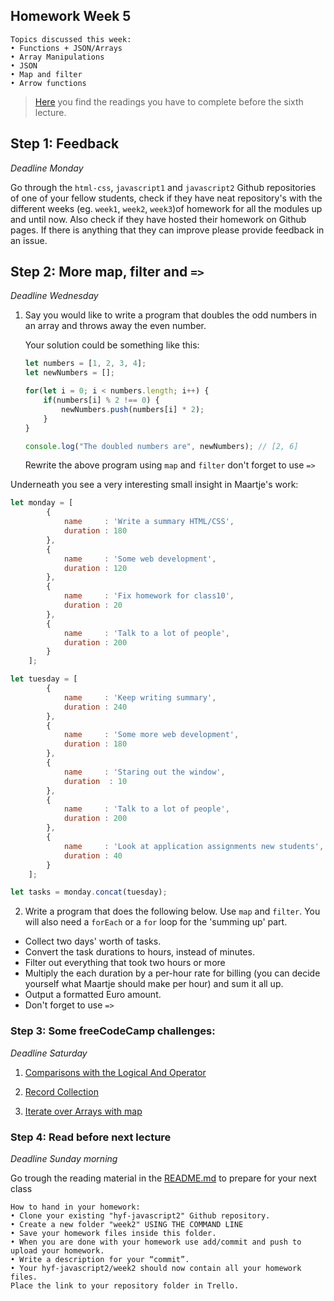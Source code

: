 ## Homework Week 5

```
Topics discussed this week:
• Functions + JSON/Arrays
• Array Manipulations
• JSON
• Map and filter
• Arrow functions
```

>[Here](/Week5/README.md) you find the readings you have to complete before the sixth lecture.

## Step 1: Feedback

_Deadline Monday_

Go through the `html-css`, `javascript1` and `javascript2` Github repositories of one of your fellow students, check if they have neat repository's with the different weeks (eg. `week1`, `week2`, `week3`)of homework for all the modules up and until now. Also check if they have hosted their homework on Github pages. If there is anything that they can improve please provide feedback in an issue.

## Step 2: More map, filter and `=>`

_Deadline Wednesday_

1. Say you would like to write a program that doubles the odd numbers in an array and throws away the even number.

    Your solution could be something like this:
    ```js
    let numbers = [1, 2, 3, 4];
    let newNumbers = [];

    for(let i = 0; i < numbers.length; i++) {
        if(numbers[i] % 2 !== 0) {
            newNumbers.push(numbers[i] * 2);
        }
    }

    console.log("The doubled numbers are", newNumbers); // [2, 6]

    ```

    Rewrite the above program using `map` and `filter` don't forget to use `=>`


Underneath you see a very interesting small insight in Maartje's work:

```js
let monday = [
        {
            name     : 'Write a summary HTML/CSS',
            duration : 180
        },
        {
            name     : 'Some web development',
            duration : 120
        },
        {
            name     : 'Fix homework for class10',
            duration : 20
        },
        {
            name     : 'Talk to a lot of people',
            duration : 200
        }
    ];

let tuesday = [
        {
            name     : 'Keep writing summary',
            duration : 240
        },
        {
            name     : 'Some more web development',
            duration : 180
        },
        {
            name     : 'Staring out the window',
            duration  : 10
        },
        {
            name     : 'Talk to a lot of people',
            duration : 200
        },
        {
            name     : 'Look at application assignments new students',
            duration : 40
        }
    ];

let tasks = monday.concat(tuesday);
```

2. Write a program that does the following below. Use `map` and `filter`. You will also need a `forEach` or a `for` loop for the 'summing up' part.

- Collect two days' worth of tasks.
- Convert the task durations to hours, instead of minutes.
- Filter out everything that took two hours or more
- Multiply the each duration by a per-hour rate for billing (you can decide yourself what Maartje should make per hour) and sum it all up.
- Output a formatted Euro amount.
- Don't forget to use `=>`

### Step 3: **Some freeCodeCamp challenges:**

_Deadline Saturday_

1. [Comparisons with the Logical And Operator](https://www.freecodecamp.com/challenges/comparisons-with-the-logical-and-operator)

2. [Record Collection](https://www.freecodecamp.com/challenges/record-collection)

3. [Iterate over Arrays with map](https://www.freecodecamp.com/challenges/iterate-over-arrays-with-map)

### Step 4: Read before next lecture

_Deadline Sunday morning_

Go trough the reading material in the [README.md](/Week5/README.md) to prepare for your next class


```
How to hand in your homework:
• Clone your existing "hyf-javascript2" Github repository.
• Create a new folder "week2" USING THE COMMAND LINE
• Save your homework files inside this folder.
• When you are done with your homework use add/commit and push to upload your homework.
• Write a description for your “commit”.
• Your hyf-javascript2/week2 should now contain all your homework files.
Place the link to your repository folder in Trello.
```

<!--
let wage = tasks
  .map((task) => {
    return {
      name: task.name,
      duration: task.duration / 60
    }
  })
  .filter((task) => task.duration >= 2)
  .reduce((wage, task) => {
    return wage + task.duration * 50
  }, 0);

console.log(`Maartje has earned € ${wage.toFixed(2)}`);

let wage2 = 0;
tasks
  .map((task) => {
    return {
      name: task.name,
      duration: task.duration / 60
    }
  })
  .filter((task) => task.duration >= 2)
  .forEach((task) => {
    wage2 += task.duration * 50
  }, 0);

console.log(`Maartje has earned € ${wage2.toFixed(2)}`);

let longTasks = tasks
  .map((task) => {
    return {
      name: task.name,
      duration: task.duration / 60
    }
  })
  .filter((task) => task.duration >= 2);

let wage3 = 0;
for (let task of longTasks) {
  wage3 += task.duration * 50
}

console.log(`Maartje has earned € ${wage3.toFixed(2)}`);
-->